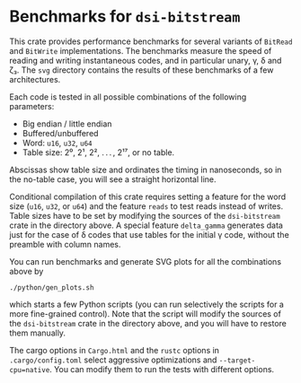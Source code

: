 # Benchmarks for `dsi-bitstream`

This crate provides performance benchmarks for several variants of 
`BitRead` and `BitWrite` implementations. The benchmarks measure the speed
of reading and writing instantaneous codes, and in particular unary, γ, δ
and ζ₃. The `svg` directory contains the results of these benchmarks of a
few architectures.

Each code is tested in all possible combinations of the following parameters:
- Big endian / little endian
- Buffered/unbuffered
- Word: `u16`, `u32`, `u64`
- Table size: 2⁰, 2¹, 2², . . . , 2¹⁷, or no table.

Abscissas show table size and ordinates the timing in nanoseconds, so in 
the no-table case, you will see a straight horizontal line.

Conditional compilation of this crate requires setting a feature for the word size
(`u16`, `u32`, or `u64`) and the feature `reads` to test reads
instead of writes. Table sizes have to be set by modifying the sources of the
`dsi-bitstream` crate in the directory above. A special feature `delta_gamma`
generates data just for the case of δ codes that use tables for the initial 
γ code, without the preamble with column names.

You can run benchmarks and generate SVG plots for all the combinations above by
```shell
./python/gen_plots.sh
```
which starts a few Python scripts (you can run selectively the scripts
for a more fine-grained control). Note that the script will modify
the sources of the `dsi-bitstream` crate in the directory above, and
you will have to restore them manually.

The cargo options in `Cargo.html` and the `rustc` options in `.cargo/config.toml` 
select aggressive optimizations and `--target-cpu=native`. You can modify
them to run the tests with different options.
